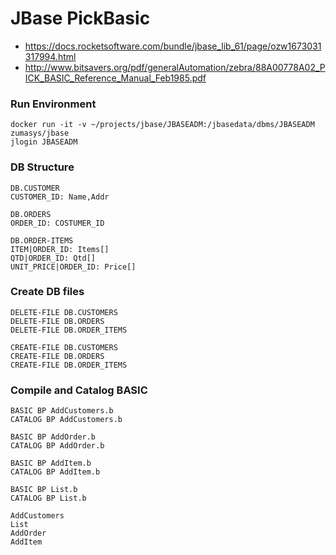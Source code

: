 # JBase PickBasic

- https://docs.rocketsoftware.com/bundle/jbase_lib_61/page/ozw1673031317994.html
- http://www.bitsavers.org/pdf/generalAutomation/zebra/88A00778A02_PICK_BASIC_Reference_Manual_Feb1985.pdf

### Run Environment

```
docker run -it -v ~/projects/jbase/JBASEADM:/jbasedata/dbms/JBASEADM zumasys/jbase
jlogin JBASEADM
```

### DB Structure

```
DB.CUSTOMER
CUSTOMER_ID: Name,Addr

DB.ORDERS
ORDER_ID: COSTUMER_ID

DB.ORDER-ITEMS
ITEM|ORDER_ID: Items[]
QTD|ORDER_ID: Qtd[]
UNIT_PRICE|ORDER_ID: Price[]
```

### Create DB files

```
DELETE-FILE DB.CUSTOMERS
DELETE-FILE DB.ORDERS
DELETE-FILE DB.ORDER_ITEMS

CREATE-FILE DB.CUSTOMERS
CREATE-FILE DB.ORDERS
CREATE-FILE DB.ORDER_ITEMS
```

### Compile and Catalog BASIC

```
BASIC BP AddCustomers.b
CATALOG BP AddCustomers.b

BASIC BP AddOrder.b
CATALOG BP AddOrder.b

BASIC BP AddItem.b
CATALOG BP AddItem.b

BASIC BP List.b
CATALOG BP List.b

AddCustomers
List
AddOrder
AddItem
```
